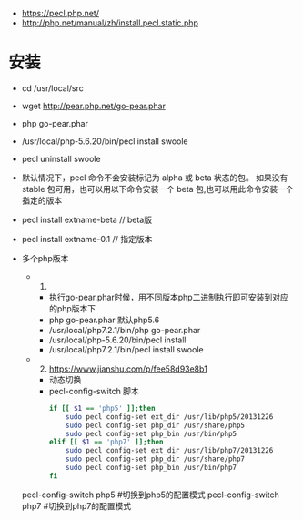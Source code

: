 * https://pecl.php.net/
* http://php.net/manual/zh/install.pecl.static.php

# 安装
* cd /usr/local/src 
* wget http://pear.php.net/go-pear.phar
* php go-pear.phar
* /usr/local/php-5.6.20/bin/pecl install swoole
* pecl uninstall swoole
* 默认情况下，pecl 命令不会安装标记为 alpha 或 beta 状态的包。
    如果没有 stable 包可用，也可以用以下命令安装一个 beta 包,也可以用此命令安装一个指定的版本
* pecl install extname-beta       // beta版
* pecl install extname-0.1        // 指定版本

* 多个php版本
    * 1.
        * 执行go-pear.phar时候，用不同版本php二进制执行即可安装到对应的php版本下
        * php go-pear.phar 默认php5.6
        * /usr/local/php7.2.1/bin/php go-pear.phar
        * /usr/local/php-5.6.20/bin/pecl install
        * /usr/local/php7.2.1/bin/pecl install swoole
    * 2. https://www.jianshu.com/p/fee58d93e8b1 
        * 动态切换
        * pecl-config-switch 脚本
            ```bash
            if [[ $1 == 'php5' ]];then
                sudo pecl config-set ext_dir /usr/lib/php5/20131226
                sudo pecl config-set php_dir /usr/share/php5
                sudo pecl config-set php_bin /usr/bin/php5
            elif [[ $1 == 'php7' ]];then
                sudo pecl config-set ext_dir /usr/lib/php7/20131226
                sudo pecl config-set php_dir /usr/share/php7
                sudo pecl config-set php_bin /usr/bin/php7
            fi
  
  pecl-config-switch php5 #切换到php5的配置模式
  pecl-config-switch php7 #切换到php7的配置模式

```
        